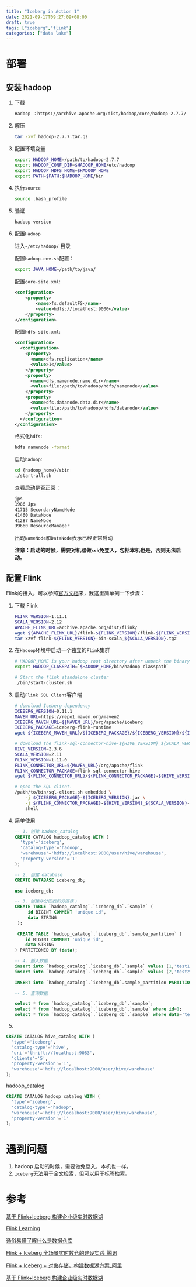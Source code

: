 ```yaml
---
title: "Iceberg in Action 1"
date: 2021-09-17T09:27:09+08:00
draft: true
tags: ["iceberg","flink"]
categories: ["data lake"]
---
```




# 部署

## 安装 hadoop

1. 下载

   ```bash
   Hadoop ：https://archive.apache.org/dist/hadoop/core/hadoop-2.7.7/	
   ```

2. 解压

   ```bash
   tar -xvf hadoop-2.7.7.tar.gz
   ```

3. 配置环境变量

   ```bash
   export HADOOP_HOME=/path/to/hadoop-2.7.7
   export HADOOP_CONF_DIR=$HADOOP_HOME/etc/hadoop
   export HADOOP_HDFS_HOME=$HADOOP_HOME
   export PATH=$PATH:$HADOOP_HOME/bin
   ```

4. 执行``source``

   ```bash
   source .bash_profile
   ```

5. 验证

   ```
   hadoop version
   ```

6. 配置``Hadoop``

   进入``~/etc/hadoop/`` 目录

   配置``hadoop-env.sh``配置：

   ```bash
   export JAVA_HOME=/path/to/java/
   ```

   配置``core-site.xml``:

   ```xml
   <configuration>
       <property>
           <name>fs.defaultFS</name>
           <value>hdfs://localhost:9000</value>
       </property>
   </configuration>
   ```

   配置``hdfs-site.xml``:

   ```xml
   <configuration>
     <configuration>
       <property>
         <name>dfs.replication</name>
         <value>1</value>
       </property>
       <property>
         <name>dfs.namenode.name.dir</name>
         <value>file:/path/to/hadoop/hdfs/namenode</value>
       </property>
       <property>
         <name>dfs.datanode.data.dir</name>
         <value>file:/path/to/hadoop/hdfs/datanode</value>
       </property>
     </configuration>
   </configuration>
   ```

   格式化``hdfs``:

   ```bash
   hdfs namenode -format
   ```

   启动``hadoop``:

   ```bash
   cd {hadoop_home}/sbin
   ./start-all.sh	
   ```

   查看启动是否正常：

   ```bash
   jps
   1986 Jps
   41715 SecondaryNameNode
   41460 DataNode
   41287 NameNode
   39660 ResourceManager
   ```

   出现``NameNode``和``DataNode``表示已经正常启动

   **注意：启动的时候，需要对机器做``ssh``免登入，包括本机也是，否则无法启动。**

## 配置 Flink

Flink的接入，可以参照[官方文档](https://iceberg.apache.org/flink/)来，我这里简单列一下步骤：

1. 下载 Flink

   ```bash
   FLINK_VERSION=1.11.1
   SCALA_VERSION=2.12
   APACHE_FLINK_URL=archive.apache.org/dist/flink/
   wget ${APACHE_FLINK_URL}/flink-${FLINK_VERSION}/flink-${FLINK_VERSION}-bin-scala_${SCALA_VERSION}.tgz
   tar xzvf flink-${FLINK_VERSION}-bin-scala_${SCALA_VERSION}.tgz
   ```

2. 在``Hadoop``环境中启动一个独立的``Flink``集群

   ```bash
   # HADOOP_HOME is your hadoop root directory after unpack the binary package.
   export HADOOP_CLASSPATH=`$HADOOP_HOME/bin/hadoop classpath`
   
   # Start the flink standalone cluster
   ./bin/start-cluster.sh
   ```

3. 启动``Flink SQL Client``客户端

   ```bash
   # download Iceberg dependency
   ICEBERG_VERSION=0.11.1
   MAVEN_URL=https://repo1.maven.org/maven2
   ICEBERG_MAVEN_URL=${MAVEN_URL}/org/apache/iceberg
   ICEBERG_PACKAGE=iceberg-flink-runtime
   wget ${ICEBERG_MAVEN_URL}/${ICEBERG_PACKAGE}/${ICEBERG_VERSION}/${ICEBERG_PACKAGE}-${ICEBERG_VERSION}.jar
   
   # download the flink-sql-connector-hive-${HIVE_VERSION}_${SCALA_VERSION}-${FLINK_VERSION}.jar
   HIVE_VERSION=2.3.6
   SCALA_VERSION=2.11
   FLINK_VERSION=1.11.0
   FLINK_CONNECTOR_URL=${MAVEN_URL}/org/apache/flink
   FLINK_CONNECTOR_PACKAGE=flink-sql-connector-hive
   wget ${FLINK_CONNECTOR_URL}/${FLINK_CONNECTOR_PACKAGE}-${HIVE_VERSION}_${SCALA_VERSION}/${FLINK_VERSION}/${FLINK_CONNECTOR_PACKAGE}-${HIVE_VERSION}_${SCALA_VERSION}-${FLINK_VERSION}.jar
   
   # open the SQL client.
   /path/to/bin/sql-client.sh embedded \
       -j ${ICEBERG_PACKAGE}-${ICEBERG_VERSION}.jar \
       -j ${FLINK_CONNECTOR_PACKAGE}-${HIVE_VERSION}_${SCALA_VERSION}-${FLINK_VERSION}.jar \
       shell
   ```

4. 简单使用

   ```sql
   -- 1. 创建 hadoop_catalog
   CREATE CATALOG hadoop_catalog WITH (
     'type'='iceberg',
     'catalog-type'='hadoop',
     'warehouse'='hdfs://localhost:9000/user/hive/warehouse',
     'property-version'='1'
   );
   
   -- 2. 创建 database
   CREATE DATABASE iceberg_db;
   
   use iceberg_db;
   
   -- 3. 创建非分区表和分区表；
   CREATE TABLE `hadoop_catalog`.`iceberg_db`.`sample` (
        id BIGINT COMMENT 'unique id',
        data STRING
    );
    
    CREATE TABLE `hadoop_catalog`.`iceberg_db`.`sample_partition` (
       id BIGINT COMMENT 'unique id',
       data STRING
   ) PARTITIONED BY (data);
   
   -- 4. 插入数据
   insert into `hadoop_catalog`.`iceberg_db`.`sample` values (1,'test1');
   insert into `hadoop_catalog`.`iceberg_db`.`sample` values (2,'test2');
    
   INSERT into `hadoop_catalog`.`iceberg_db`.sample_partition PARTITION(data='city') SELECT 86;
   
   -- 5. 查询数据
   
   select * from `hadoop_catalog`.`iceberg_db`.`sample`;
   select * from `hadoop_catalog`.`iceberg_db`.`sample` where id=1; 
   select * from `hadoop_catalog`.`iceberg_db`.`sample` where data='test1';
   
   ```

5. 

```sql
CREATE CATALOG hive_catalog WITH (
  'type'='iceberg',
  'catalog-type'='hive',
  'uri'='thrift://localhost:9083',
  'clients'='5',
  'property-version'='1',
  'warehouse'='hdfs://localhost:9000/user/hive/warehouse'
);
```

hadoop_catalog

```sql
CREATE CATALOG hadoop_catalog WITH (
  'type'='iceberg',
  'catalog-type'='hadoop',
  'warehouse'='hdfs://localhost:9000/user/hive/warehouse',
  'property-version'='1'
);
```



# 遇到问题

1. hadoop 启动的时候，需要做免登入，本机也一样。
2. ``iceberg``无法用于全文检索，但可以用于标签检索。

# 参考

[基于 Flink+Iceberg 构建企业级实时数据湖](https://xie.infoq.cn/article/e5d0422e873b6f299b104dac6)

[Flink Learning](https://flink-learning.org.cn/article?tab=Iceberg&page=1)

[通俗易懂了解什么是数据仓库](https://xie.infoq.cn/article/0c97e738280ae9d19dca5b90f)

[Flink + Iceberg 全场景实时数仓的建设实践_腾讯](https://zhuanlan.zhihu.com/p/347660549)

[Flink + Iceberg + 对象存储，构建数据湖方案_阿里](https://zhuanlan.zhihu.com/p/389904827)

[基于 Flink+Iceberg 构建企业级实时数据湖](https://cloud.tencent.com/developer/article/1797918)

